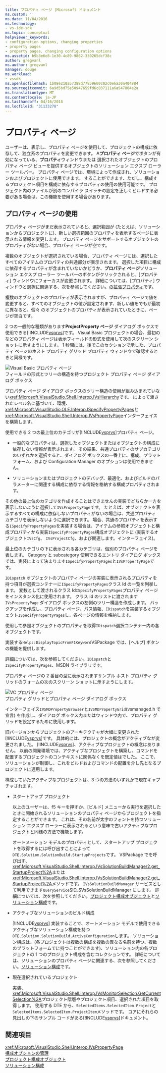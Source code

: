 ```yaml
---
title: プロパティ ページ |Microsoft ドキュメント
ms.custom: ''
ms.date: 11/04/2016
ms.technology:
- vs-ide-sdk
ms.topic: conceptual
helpviewer_keywords:
- configuration options, changing properties
- property pages
- property pages, changing configuration options
ms.assetid: b9b3e6e8-1e30-4c89-9862-330265dcf38c
author: gregvanl
ms.author: gregvanl
manager: douge
ms.workload:
- vssdk
ms.openlocfilehash: 1b08e210a57388d77859600c02c0e6a30a404884
ms.sourcegitcommit: 6a9d5bd75e50947659fd6c837111a6a547884e2a
ms.translationtype: MT
ms.contentlocale: ja-JP
ms.lasthandoff: 04/16/2018
ms.locfileid: "31133278"
---
```

# <a name="property-pages"></a>プロパティ ページ
ユーザーは、表示し、プロパティ ページを使用して、プロジェクトの構成に依存して、独立系のプロパティを変更できます。 A**プロパティ ページ**でボタンが有効になっている、**プロパティ**ウィンドウまたは 選択されたオブジェクトのプロパティ ページ ビューを提供するオブジェクトのソリューション エクスプ ローラー ツールバー。 プロパティ ページでは、環境によって作成され、ソリューションおよびプロジェクトに使用できます。 することができます、ただし、構成するプロジェクト項目を構成に依存するプロパティの使用の使用可能です。 プロジェクト内のファイルが別のコンパイラ スイッチの設定を正しくビルドする必要がある場合は、この機能を使用する場合があります。  
  
## <a name="using-property-pages"></a>プロパティ ページの使用  
 プロパティ ページがまだ表示されていると、選択範囲が (たとえば、ソリューションからプロジェクトに)、新しい選択範囲のプロパティを表示するページに表示される情報を変更します。 プロパティ ページをサポートするオブジェクトのプロパティがない場合、プロパティ ページが空です。  
  
 複数のオブジェクトが選択されている場合、プロパティ ページには、選択したすべてのアイテムのプロパティの共通部分が表示されます。 選択した項目に構成に依存するプロパティが含まれていないかどうか、**プロパティ ページ**ソリューション エクスプ ローラー ツールバーのボタンがクリックされると、[プロパティ] ウィンドウにフォーカスが変更されます。 詳細については、[プロパティ] ウィンドウと選択に関連する、次を参照してください。[の拡張プロパティ](../../extensibility/internals/extending-properties.md)です。  
  
 複数のオブジェクトのプロパティが表示されますが、プロパティ ページで値を変更すると、すべてのオブジェクトの値が設定されます、新しい値をでもが最初に異なると、個々 のオブジェクトのプロパティが表示されていたときに、ページが空白です。  
  
 2 つの一般的な種類があります**ProjectProperty ページ** ダイアログ ボックスで使用できる[!INCLUDE[vsprvs](../../code-quality/includes/vsprvs_md.md)]です。 Visual Basic プロジェクトの場合、最初のなどのプロパティ ページは表示フィールドの形式を使用して次のスクリーン ショットに示すようにします。 1 秒間には、後でこのセクションで示した、プロパティ ページのホスト プロパティ グリッド プロパティ ウィンドウで確認するときと同様です。  
  
 ![Visual Basic プロパティ ページ](../../extensibility/internals/media/vsvbproppages.gif "vsVBPropPages")  
フィールドの形式とツリーの構造を持つプロジェクト プロパティ ページ ダイアログ ボックス  
  
 プロパティ ページ ダイアログ ボックスのツリー構造の使用が組み込まれていない<xref:Microsoft.VisualStudio.Shell.Interop.IVsHierarchy>です。 によって渡されたレベル名に基づいて、環境、<xref:Microsoft.VisualStudio.OLE.Interop.ISpecifyPropertyPages>と<xref:Microsoft.VisualStudio.Shell.Interop.IVsPropertyPage>インターフェイスを構築します。  
  
 使用できる 2 つの最上位のカテゴリが[!INCLUDE[vsprvs](../../code-quality/includes/vsprvs_md.md)]プロパティ ページ。  
  
-   一般的なプロパティは、選択したオブジェクトまたはオブジェクトの構成に依存しない情報が表示されます。 その結果、共通プロパティのサブカテゴリのいずれかを選択すると、ダイアログ ボックスの一番上に、構成、プラットフォーム、および Configuration Manager のオプションは使用できません。  
  
-   ソリューションまたはプロジェクトのデバッグ、最適化、およびビルドのパラメーターに関連する構成に依存する情報を格納する構成プロパティされます。  
  
 その他の最上位のカテゴリを作成することはできませんの実装でどちらか一方を表示しないように選択して`IVsPropertyPage`です。 たとえば、オブジェクトを表示するすべての構成に依存しないプロパティがないの場合は、共通プロパティ カテゴリを表示しないように選択できます。 場合、共通のプロパティを表示する`ISpecifyPropertyPages`を実装する場合は、アイテムの参照オブジェクトと構成プロパティから実装`ISpecifyPropertyPages`構成オブジェクトに (実装するオブジェクト`IVsCfg`、 `IVsProjectCfg`、および関連します。インターフェイス)。  
  
 最上位のカテゴリの下に表示される各カテゴリは、個別のプロパティ ページを表します。 Category と subcategory 使用できるエントリ ダイアログ ボックスでは、実装によって決まります`ISpecifyPropertyPages`と`IVsPropertyPage`です。  
  
 `IDispatch` オブジェクトのプロパティ ページの実装に表示されるプロパティを持つ項目が選択コンテナーに`ISpecifyPropertyPages`クラス Id の一覧を列挙します。 変数として渡されるクラス Id`ISpecifyPropertyPages`プロパティ ページをインスタンス化に使用されます。 クラス Id のリストに渡されます`IVsPropertyPage` ダイアログ ボックスの左側のツリー構造を作成します。 バックアップを作成し、プロパティ ページ、パス情報、`IDispatch`を実装するオブジェクト`ISpecifyPropertyPages`し、各ページの情報を格納します。  
  
 使用して参照オブジェクトのプロパティを取得`IDispatch`選択コンテナー内の各オブジェクトです。  
  
 実装する`Help::DisplayTopicFromF1Keyword`VSPackage では、[ヘルプ] ボタンの機能を提供します。  
  
 詳細については、次を参照してください。`IDispatch`と`ISpecifyPropertyPages`、MSDN ライブラリです。  
  
 プロパティ ページの 2 番目の型に表示されますサンプル ホスト プロパティ グリッドのフォームの次のスクリーン ショットに示すようにします。  
  
 ![VC プロパティ ページ](../../extensibility/internals/media/vsvcproppages.gif "vsVCPropPages")  
プロパティ グリッドとプロパティ ページ ダイアログ ボックス  
  
 インターフェイス`IVSMDPropertyBrowser`と`IVSMDPropertyGrid`(vsmanaged.h で宣言) を作成し、ダイアログ ボックス内またはウィンドウ内で、プロパティ グリッドを設定するために使用します。  
  
 旧バージョンからプロジェクトのアーキテクチャが大幅に変更された[!INCLUDE[vsprvs](../../code-quality/includes/vsprvs_md.md)]です。 具体的には、プロジェクトの概念がアクティブなが変更されました。 [!INCLUDE[vsprvs](../../code-quality/includes/vsprvs_md.md)]、アクティブなプロジェクトの概念はありません。 以前の開発環境では、アクティブなプロジェクトを構築し、コマンドを配置するプロジェクトのコンテキストに関係なくを既定値はでした。 ここで、ソリューションが制御し、これをビルドおよびコマンドの配置を介し先となるプロジェクトに適用します。  
  
 構成していたアクティブなプロジェクトは、3 つの方法のいずれかで現在キャプチャされます。  
  
-   スタートアップ プロジェクト  
  
     以上のユーザーは、f5 キーを押すか、[ビルド] メニューから実行を選択したときに開始されるソリューションのプロパティ ページからプロジェクトを指定することができます。 これは、その名前が太字のフォントを持つソリューション エクスプ ローラーに表示されるという意味で古いアクティブなプロジェクトと同様の方法で機能します。  
  
     オートメーション モデルのプロパティとして、スタートアップ プロジェクトを取得するには呼び出すことによって`DTE.Solution.SolutionBuild.StartupProjects`です。 VSPackage でを呼び出す、<xref:Microsoft.VisualStudio.Shell.Interop.IVsSolutionBuildManager2.get_StartupProject%2A>または<xref:Microsoft.VisualStudio.Shell.Interop.IVsSolutionBuildManager2.get_StartupProject%2A>メソッドです。 `IVsSolutionBuildManager` サービスとして利用できます`QueryService`SID_SVsSolutionBuildManager にします。 詳細については、次を参照してください。[プロジェクト構成オブジェクト](../../extensibility/internals/project-configuration-object.md)と[ソリューション構成](../../extensibility/internals/solution-configuration.md)です。  
  
-   アクティブなソリューションのビルド構成  
  
     [!INCLUDE[vsprvs](../../code-quality/includes/vsprvs_md.md)] 実装することで、オートメーション モデルで使用できるアクティブなソリューション構成を持つ`DTE.Solution.SolutionBuild.ActiveConfiguration`します。 ソリューション構成は、(各プロジェクトは複数の構成を複数の異なる名前を持つ、複数のプラットフォームでに持つことができます)、ソリューション内の各プロジェクトの 1 つのプロジェクト構成を含むコレクションです。 詳細については、ソリューションのプロパティ ページに関連する、次を参照してください。[ソリューション構成](../../extensibility/internals/solution-configuration.md)です。  
  
-   現在選択されているプロジェクト  
  
     実装、<xref:Microsoft.VisualStudio.Shell.Interop.IVsMonitorSelection.GetCurrentSelection%2A>プロジェクト階層やプロジェクト項目、選択された項目を取得します。 使用する DTE から、`SelectedItems.SelectedItem.Project`と`SelectedItems.SelectedItem.ProjectItem`メソッドです。 コアにそれらの見出しの下のサンプル コードがある[!INCLUDE[vsprvs](../../code-quality/includes/vsprvs_md.md)]ドキュメント。  
  
## <a name="see-also"></a>関連項目  
 <xref:Microsoft.VisualStudio.Shell.Interop.IVsPropertyPage>   
 [構成オプションの管理](../../extensibility/internals/managing-configuration-options.md)   
 [プロジェクト構成オブジェクト](../../extensibility/internals/project-configuration-object.md)   
 [ソリューション構成](../../extensibility/internals/solution-configuration.md)